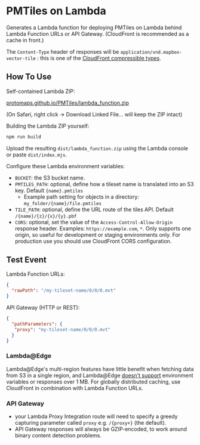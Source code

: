 # PMTiles on Lambda

Generates a Lambda function for deploying PMTiles on Lambda behind Lambda Function URLs or API Gateway. (CloudFront is recommended as a cache in front.)

The `Content-Type` header of responses will be `application/vnd.mapbox-vector-tile` : this is one of the [CloudFront compressible types](https://docs.aws.amazon.com/AmazonCloudFront/latest/DeveloperGuide/ServingCompressedFiles.html#compressed-content-cloudfront-file-types).

## How To Use

Self-contained Lambda ZIP:

[protomaps.github.io/PMTiles/lambda_function.zip](https://protomaps.github.io/PMTiles/lambda_function.zip)

(On Safari, right click -> Download Linked File... will keep the ZIP intact)

Building the Lambda ZIP yourself:

```sh
npm run build
```

Upload the resulting `dist/lambda_function.zip` using the Lambda console or paste `dist/index.mjs`.

Configure these Lambda environment variables:

* `BUCKET`: the S3 bucket name.
* `PMTILES_PATH`: optional, define how a tileset name is translated into an S3 key. Default `{name}.pmtiles`
  * Example path setting for objects in a directory: `my_folder/{name}/file.pmtiles`
* `TILE_PATH`: optional, define the URL route of the tiles API. Default `/{name}/{z}/{x}/{y}.pbf`
* `CORS`: optional, set the value of the `Access-Control-Allow-Origin` response header. Examples: `https://example.com`, `*`. Only supports one origin, so useful for development or staging environments only. For production use you should use CloudFront CORS configuration.

## Test Event

Lambda Function URLs:

```json
{
  "rawPath": "/my-tileset-name/0/0/0.mvt"
}
```

API Gateway (HTTP or REST):

```json
{
  "pathParameters": {
   "proxy": "my-tileset-name/0/0/0.mvt"
  }
}
```

### Lambda@Edge

Lambda@Edge's multi-region features have little benefit when fetching data from S3 in a single region, and Lambda@Edge [doesn't support](https://docs.aws.amazon.com/AmazonCloudFront/latest/DeveloperGuide/edge-functions-restrictions.html) environment variables or responses over 1 MB. For globally distributed caching, use CloudFront in combination with Lambda Function URLs.

### API Gateway

* your Lambda Proxy Integration route will need to specify a greedy capturing parameter called `proxy` e.g. `/{proxy+}` (the default).
* API Gateway responses will always be GZIP-encoded, to work around binary content detection problems.
